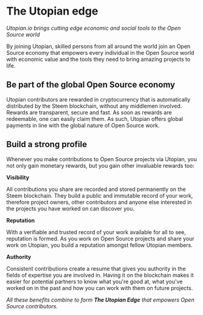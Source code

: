 # The Utopian edge

*Utopian.io brings cutting edge economic and social tools to the Open Source world*

By joining Utopian, skilled persons from all around the world join an Open Source economy that empowers every individual in the Open Source world with economic value and the tools they need to bring amazing projects to life.

## Be part of the global Open Source economy

Utopian contributors are rewarded in cryptocurrency that is automatically distributed by the Steem blockchain, without any middlemen involved. Rewards are transparent, secure and fast. As soon as rewards are redeemable, one can easily claim them. As such, Utopian offers global payments in line with the global nature of Open Source work.

## Build a strong profile

Whenever you make contributions to Open Source projects via Utopian, you not only gain monetary rewards, but you gain other invaluable rewards too:

**Visibility**

All contributions you share are recorded and stored permanently on the Steem blockchain. They build a public and immutable record of your work, therefore project owners, other contributors and anyone else interested in the projects you have worked on can discover you.

**Reputation**

With a verifiable and trusted record of your work available for all to see, reputation is formed. As you work on Open Source projects and share your work on Utopian, you build a reputation amongst fellow Utopian members.


**Authority**

Consistent contributions create a resume that gives you authority in the fields of expertise you are involved in. Having it on the blockchain makes it easier for potential partners to know what you're good at, what you've worked on in the past and how you can work with them on future projects.

*All these benefits combine to form **The Utopian Edge** that empowers Open Source contributors.*
